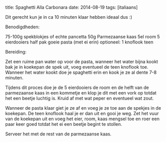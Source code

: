 title: Spaghetti Alla Carbonara
date: 2014-08-19
tags: [italiaans]

Dit gerecht kun je in ca 10 minuten klaar hebben ideaal dus :)


Benodigdheden:

75-100g spekblokjes of echte pancetta
50g Parmezaanse kaas
5el room
5 eierdooiers
half pak goeie pasta (met ei erin)
optioneel: 1 knoflook teen


Bereiding:

Zet een ruime pan water op voor de pasta, wanneer het water bijna kookt bak je in koekepan de spek uit, voeg eventueel de teen knoflook toe. Wanneer het water kookt doe je spaghetti erin en kook je ze al dente 7-8 minuten.



Tijdens dit proces doe je de 5 eierdooiers de room en de helft van de parmezaanse kaas in een kommetje en klop je dit met een vork op totdat het een beetje luchtig is. Kruid af met wat peper en eventueel wat zout.



Wanneer de pasta klaar giet je ze af en voeg je ze toe aan de spekjes in de koekepan. De teen knoflook haal je er dan uit en gooi je weg. Zet het vuur van de koekepan uit en voeg het eier, room, kaas mengsel toe en roer een paar keer goed totdat het ei een beetje begint te stollen.



Serveer het met de rest van de parmezaanse kaas.

